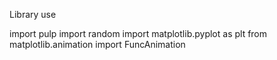 Library use

import pulp
import random
import matplotlib.pyplot as plt
from matplotlib.animation import FuncAnimation
